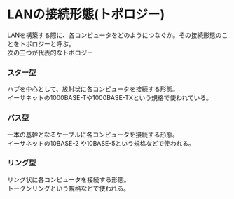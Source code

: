 # LANの接続形態(トポロジー)

LANを構築する際に、各コンピュータをどのようにつなぐか。その接続形態のことをトポロジーと呼ぶ。  
次の三つが代表的なトポロジー

### スター型

ハブを中心として、放射状に各コンピュータを接続する形態。  
イーサネットの1000BASE-Tや1000BASE-TXという規格で使われている。  

### バス型

一本の基幹となるケーブルに各コンピュータを接続する形態。  
イーサネットの10BASE-2 や10BASE-5という規格などで使われる。  

### リング型

リング状に各コンピュータを接続する形態。  
トークンリングという規格などで使われる。  


